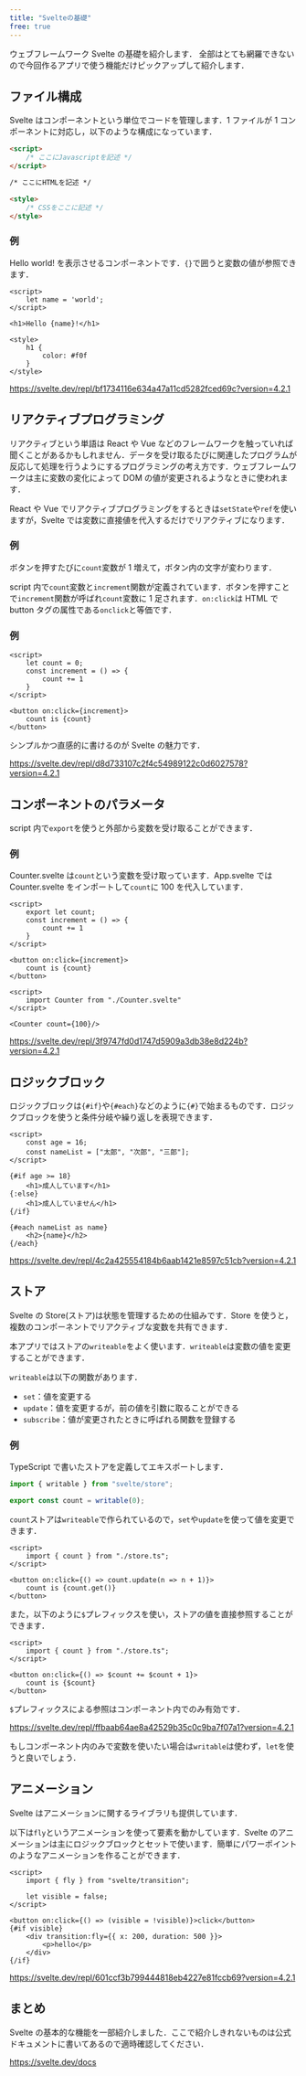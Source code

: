 ```yaml
---
title: "Svelteの基礎"
free: true
---
```


ウェブフレームワーク Svelte の基礎を紹介します．
全部はとても網羅できないので今回作るアプリで使う機能だけピックアップして紹介します．

## ファイル構成

Svelte はコンポーネントという単位でコードを管理します．1 ファイルが 1 コンポーネントに対応し，以下のような構成になっています．

```html
<script>
    /* ここにJavascriptを記述 */
</script>

/* ここにHTMLを記述 */

<style>
    /* CSSをここに記述 */
</style>
```

### 例

Hello world! を表示させるコンポーネントです．`{}`で囲うと変数の値が参照できます．

```javascript:App.svelte
<script>
    let name = 'world';
</script>

<h1>Hello {name}!</h1>

<style>
    h1 {
        color: #f0f
    }
</style>
```

https://svelte.dev/repl/bf1734116e634a47a11cd5282fced69c?version=4.2.1

## リアクティブプログラミング

リアクティブという単語は React や Vue などのフレームワークを触っていれば聞くことがあるかもしれません．データを受け取るたびに関連したプログラムが反応して処理を行うようにするプログラミングの考え方です．ウェブフレームワークは主に変数の変化によって DOM の値が変更されるようなときに使われます．

React や Vue でリアクティブプログラミングをするときは`setState`や`ref`を使いますが，Svelte では変数に直接値を代入するだけでリアクティブになります．

### 例

ボタンを押すたびに`count`変数が 1 増えて，ボタン内の文字が変わります．

script 内で`count`変数と`increment`関数が定義されています．ボタンを押すことで`increment`関数が呼ばれ`count`変数に 1 足されます．`on:click`は HTML で button タグの属性である`onclick`と等価です．

### 例

```javascript:App.svelte
<script>
    let count = 0;
    const increment = () => {
        count += 1
    }
</script>

<button on:click={increment}>
    count is {count}
</button>
```

シンプルかつ直感的に書けるのが Svelte の魅力です．

https://svelte.dev/repl/d8d733107c2f4c54989122c0d6027578?version=4.2.1

## コンポーネントのパラメータ

script 内で`export`を使うと外部から変数を受け取ることができます．

### 例

Counter.svelte は`count`という変数を受け取っています．App.svelte では Counter.svelte をインポートして`count`に 100 を代入しています．

```javascript:Counter.svelte
<script>
    export let count;
    const increment = () => {
        count += 1
    }
</script>

<button on:click={increment}>
    count is {count}
</button>
```

```javascript:App.svelte
<script>
    import Counter from "./Counter.svelte"
</script>

<Counter count={100}/>
```

https://svelte.dev/repl/3f9747fd0d1747d5909a3db38e8d224b?version=4.2.1

## ロジックブロック

ロジックブロックは`{#if}`や`{#each}`などのように`{#}`で始まるものです．ロジックブロックを使うと条件分岐や繰り返しを表現できます．

```javascript:App.svelte
<script>
    const age = 16;
    const nameList = ["太郎", "次郎", "三郎"];
</script>

{#if age >= 18}
    <h1>成人しています</h1>
{:else}
    <h1>成人していません</h1>
{/if}

{#each nameList as name}
    <h2>{name}</h2>
{/each}
```

https://svelte.dev/repl/4c2a425554184b6aab1421e8597c51cb?version=4.2.1

## ストア

Svelte の Store(ストア)は状態を管理するための仕組みです．Store を使うと，複数のコンポーネントでリアクティブな変数を共有できます．

本アプリではストアの`writeable`をよく使います．`writeable`は変数の値を変更することができます．

`writeable`は以下の関数があります．

-   `set`：値を変更する
-   `update`：値を変更するが，前の値を引数に取ることができる
-   `subscribe`：値が変更されたときに呼ばれる関数を登録する

### 例

TypeScript で書いたストアを定義してエキスポートします．

```typescript:store.ts
import { writable } from "svelte/store";

export const count = writable(0);
```

`count`ストアは`writeable`で作られているので，`set`や`update`を使って値を変更できます．

```javascript:App.svelte
<script>
    import { count } from "./store.ts";
</script>

<button on:click={() => count.update(n => n + 1)}>
    count is {count.get()}
</button>
```

また，以下のように`$`プレフィックスを使い，ストアの値を直接参照することができます．

```javascript:App.svelte
<script>
    import { count } from "./store.ts";
</script>

<button on:click={() => $count += $count + 1}>
    count is {$count}
</button>
```

`$`プレフィックスによる参照はコンポーネント内でのみ有効です．

https://svelte.dev/repl/ffbaab64ae8a42529b35c0c9ba7f07a1?version=4.2.1

もしコンポーネント内のみで変数を使いたい場合は`writable`は使わず，`let`を使うと良いでしょう．

## アニメーション

Svelte はアニメーションに関するライブラリも提供しています．

以下は`fly`というアニメーションを使って要素を動かしています．Svelte のアニメーションは主にロジックブロックとセットで使います．簡単にパワーポイントのようなアニメーションを作ることができます．

```javascript:App.svelte
<script>
    import { fly } from "svelte/transition";

    let visible = false;
</script>

<button on:click={() => (visible = !visible)}>click</button>
{#if visible}
    <div transition:fly={{ x: 200, duration: 500 }}>
        <p>hello</p>
    </div>
{/if}
```

https://svelte.dev/repl/601ccf3b799444818eb4227e81fccb69?version=4.2.1

## まとめ

Svelte の基本的な機能を一部紹介しました．ここで紹介しきれないものは公式ドキュメントに書いてあるので適時確認してください．

https://svelte.dev/docs
